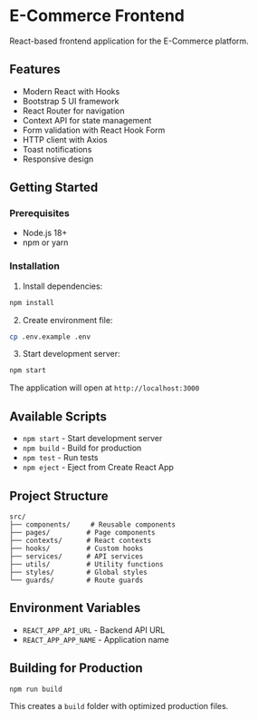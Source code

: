 # E-Commerce Frontend

React-based frontend application for the E-Commerce platform.

## Features

- Modern React with Hooks
- Bootstrap 5 UI framework
- React Router for navigation
- Context API for state management
- Form validation with React Hook Form
- HTTP client with Axios
- Toast notifications
- Responsive design

## Getting Started

### Prerequisites

- Node.js 18+
- npm or yarn

### Installation

1. Install dependencies:
```bash
npm install
```

2. Create environment file:
```bash
cp .env.example .env
```

3. Start development server:
```bash
npm start
```

The application will open at `http://localhost:3000`

## Available Scripts

- `npm start` - Start development server
- `npm build` - Build for production
- `npm test` - Run tests
- `npm eject` - Eject from Create React App

## Project Structure

```
src/
├── components/     # Reusable components
├── pages/         # Page components
├── contexts/      # React contexts
├── hooks/         # Custom hooks
├── services/      # API services
├── utils/         # Utility functions
├── styles/        # Global styles
└── guards/        # Route guards
```

## Environment Variables

- `REACT_APP_API_URL` - Backend API URL
- `REACT_APP_APP_NAME` - Application name

## Building for Production

```bash
npm run build
```

This creates a `build` folder with optimized production files.
